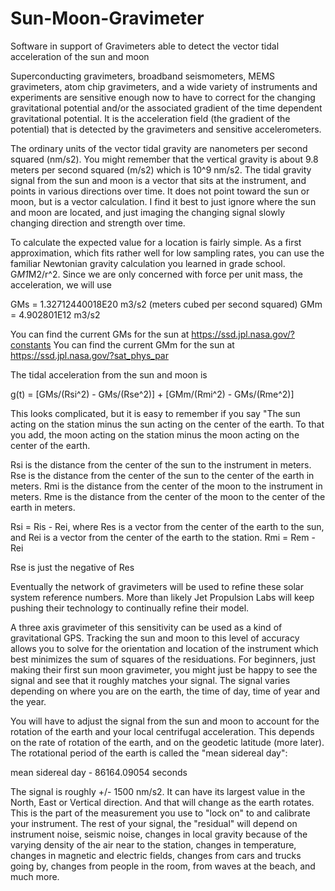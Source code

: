 # Sun-Moon-Gravimeter
Software in support of Gravimeters able to detect the vector tidal acceleration of the sun and moon

Superconducting gravimeters, broadband seismometers, MEMS gravimeters, atom chip gravimeters, and a wide variety of instruments and experiments are sensitive enough now to have to correct for the changing gravitational potential and/or the associated gradient of the time dependent gravitational potential.  It is the acceleration field (the gradient of the potential) that is detected by the gravimeters and sensitive accelerometers.

The ordinary units of the vector tidal gravity are nanometers per second squared (nm/s2).  You might remember that the vertical gravity is about 9.8 meters per second squared (m/s2) which is 10^9 nm/s2.  The tidal gravity signal from the sun and moon is a vector that sits at the instrument, and points in various directions over time.  It does not point toward the sun or moon, but is a vector calculation.  I find it best to just ignore where the sun and moon are located, and just imaging the changing signal slowly changing direction and strength over time.

To calculate the expected value for a location is fairly simple.  As a first approximation, which fits rather well for low sampling rates, you can use the familiar Newtonian gravity calculation you learned in grade school.  G*M1*M2/r^2.  Since we are only concerned with force per unit mass, the acceleration, we will use

GMs = 1.32712440018E20 m3/s2  (meters cubed per second squared)
GMm = 4.902801E12 m3/s2

You can find the current GMs for the sun at https://ssd.jpl.nasa.gov/?constants
You can find the current GMm for the sun at https://ssd.jpl.nasa.gov/?sat_phys_par

The tidal acceleration from the sun and moon is

g(t) = [GMs/(Rsi^2) - GMs/(Rse^2)] + [GMm/(Rmi^2) - GMs/(Rme^2)]

This looks complicated, but it is easy to remember if you say "The sun acting on the station minus the sun acting on the center of the earth.  To that you add, the moon acting on the station minus the moon acting on the center of the earth.

Rsi is the distance from the center of the sun to the instrument in meters.
Rse is the distance from the center of the sun to the center of the earth in meters.
Rmi is the distance from the center of the moon to the instrument in meters.
Rme is the distance from the center of the moon to the center of the earth in meters.

Rsi = Ris - Rei, where Res is a vector from the center of the earth to the sun, and Rei is a vector from the center of the earth to the station.
Rmi = Rem - Rei

Rse is just the negative of Res

Eventually the network of gravimeters will be used to refine these solar system reference numbers.  More than likely Jet Propulsion Labs will keep pushing their technology to continually refine their model.

A three axis gravimeter of this sensitivity can be used as a kind of gravitational GPS.  Tracking the sun and moon to this level of accuracy allows you to solve for the orientation and location of the instrument which best minimizes the sum of squares of the residuations.  For beginners, just making their first sun moon gravimeter, you might just be happy to see the signal and see that it roughly matches your signal.  The signal varies depending on where you are on the earth, the time of day, time of year and the year. 

You will have to adjust the signal from the sun and moon to account for the rotation of the earth and your local centrifugal acceleration.  This depends on the rate of rotation of the earth, and on the geodetic latitude (more later).  The rotational period of the earth is called the "mean sidereal day":

mean sidereal day - 86164.09054 seconds

The signal is roughly +/- 1500 nm/s2.  It can have its largest value in the North, East or Vertical direction. And that will change as the earth rotates.  This is the part of the measurement you use to "lock on" to and calibrate your instrument.  The rest of your signal, the "residual" will depend on instrument noise, seismic noise, changes in local gravity because of the varying density of the air near to the station, changes in temperature, changes in magnetic and electric fields, changes from cars and trucks going by,  changes from people in the room, from waves at the beach, and much more.
